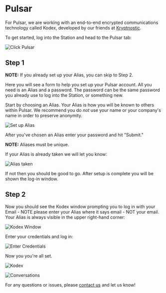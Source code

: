 # Pulsar

For Pulsar, we are working with an end-to-end encrypted communications technology called Kodex, developed by our friends at [Kryptnostic](https://www.kryptnostic.com).

To get started, log into the Station and head to the Pulsar tab:

![Click Pulsar](http://dropsinn.s3.amazonaws.com/TruStar.png)

## Step 1

**NOTE:** If you already set up your Alias, you can skip to Step 2.

Here you will see a form to help you set up your Pulsar account. All you need is an Alias and a password. The password can be the same password you already use to log into the Station, or something new.

Start by choosing an Alias. Your Alias is how you will be known to others within Pulsar. We recommend you do _not_ use your name or your company's name in order to preserve anonymity.

![Set up Alias](http://dropsinn.s3.amazonaws.com/TruStar_and_1__zsh-1.png)

After you've chosen an Alias enter your password and hit "Submit."

**NOTE:** Aliases must be unique.

If your Alias is already taken we will let you know:

![Alias taken](http://dropsinn.s3.amazonaws.com/TruStar_and_1__zsh.png)

If not then you should be good to go. After setup is complete you will be shown the log-in window.

## Step 2

Now you should see the Kodex window prompting you to log in with your Email - NOTE please enter your Alias where it says email - NOT your email. Your Alias is always visible in the upper right-hand corner:

![Kodex Window](http://dropsinn.s3.amazonaws.com/TruStar_and_postcss_autoprefixer.png)

Enter your credentials and log in:

![Enter Credentials](http://dropsinn.s3.amazonaws.com/TruStar-3.png)

Now you you're all set.

![Kodex](http://dropsinn.s3.amazonaws.com/TruStar_and_pulsar_md______dev_trustar_trustar-public__-_VIM.png)

![Conversations](http://dropsinn.s3.amazonaws.com/TruStar_and_pulsar_md.png)

For any questions or issues, please [contact us](mailto:support@trustar.co) and let us know!
